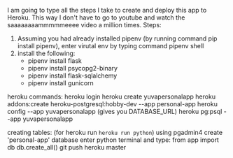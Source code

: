 I am going to type all the steps I take to create and deploy this app to Heroku.  This way I don't have to go to youtube and watch the saaaaaaaammmmmeeee video a million times.
Steps: 
1. Assuming you had already installed pipenv (by running command pip install pipenv), enter virutal env by typing command pipenv shell
2. install the following: 
    - pipenv install flask
    - pipenv install psycopg2-binary
    - pipenv install flask-sqlalchemy
    - pipenv install gunicorn

heroku commands: 
heroku login
heroku create yuvapersonalapp
heroku addons:create heroku-postgresql:hobby-dev --app personal-app
heroku config --app yuvapersonalapp (gives you DATABASE_URL)
heroku pg:psql --app yuvapersonalapp


creating tables: 
(for heroku run `heroku run python`)
using pgadmin4 create 'personal-app' database
enter python terminal and type: 
    from app import db
    db.create_all()
git push heroku master    